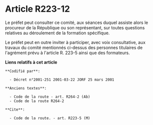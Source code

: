 # Article R223-12

Le préfet peut consulter ce comité, aux séances duquel assiste alors le procureur de la République ou son représentant, sur
toutes questions relatives au déroulement de la formation spécifique.

Le préfet peut en outre inviter à participer, avec voix consultative, aux travaux du comité mentionnés ci-dessus des
personnes titulaires de l'agrément prévu à l'article R. 223-5 ainsi que des formateurs.

**Liens relatifs à cet article**

	**Codifié par**:

	  - Décret n°2001-251 2001-03-22 JORF 25 mars 2001

	**Anciens textes**:

	  - Code de la route - art. R264-2 (Ab)
	  - Code de la route R264-2

	**Cite**:

	  - Code de la route. - art. R223-5 (M)
